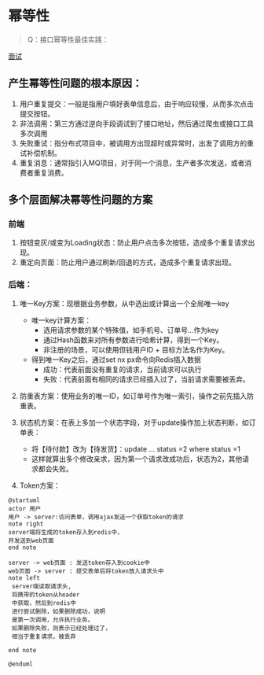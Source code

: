 # 幂等性

> Q：接口幂等性最佳实践：

[面试](https://mp.weixin.qq.com/s/n526mipXeKFKtmYA26sh3Q)

## 产生幂等性问题的根本原因：

1. 用户重复提交：一般是指用户填好表单信息后，由于响应较慢，从而多次点击提交按钮。
2. 非法调用：第三方通过逆向手段调试到了接口地址，然后通过爬虫或接口工具多次调用
3. 失败重试：指分布式项目中，被调用方出现超时或异常时，出发了调用方的重试补偿机制。
4. 重复消息：通常指引入MQ项目，对于同一个消息，生产者多次发送，或者消费者重复消费。

## 多个层面解决幂等性问题的方案

### 前端

1. 按钮变灰/或变为Loading状态：防止用户点击多次按钮，造成多个重复请求出现。
2. 重定向页面：防止用户通过刷新/回退的方式，造成多个重复请求出现。

### 后端：

1. 唯一Key方案：现根据业务参数，从中选出或计算出一个全局唯一key
   
   - 唯一key计算方案：
     - 选用请求参数的某个特殊值，如手机号、订单号...作为key
     - 通过Hash函数来对所有参数进行哈希计算，得到一个Key。
     - 非注册的场景，可以使用但钱用户ID + 目标方法名作为Key。
   - 得到唯一Key之后，通过set nx px命令向Redis插入数据
     - 成功：代表前面没有重复的请求，当前请求可以执行
     - 失败：代表前面有相同的请求已经插入过了，当前请求需要被丢弃。

2. 防重表方案：使用业务的唯一ID，如订单号作为唯一索引，操作之前先插入防重表。

3. 状态机方案：在表上多加一个状态字段，对于update操作加上状态判断，如订单表：
   
   - 将【待付款】改为【待发货】：update ... status =2 where status =1
   - 这样就算出多个修改亲求，因为第一个请求改成功后，状态为2，其他请求都会失败。

4. Token方案：

```plantuml
@startuml
actor 用户
用户 -> server:访问表单，调用ajax发送一个获取token的请求
note right
server端将生成的token存入到redis中，
并发送到web页面
end note

server -> web页面 : 发送token存入到cookie中
web页面 -> server : 提交表单后将token放入请求头中
note left
 server端读取请求头,
 将携带的token从header
 中获取，然后到redis中
 进行尝试删除，如果删除成功，说明
 是第一次调用，允许执行业务。
 如果删除失败，则表示已经处理过了，
 相当于重复请求，被丢弃

end note

@enduml
```
